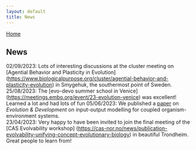 ```yaml
---
layout: default
title: News
---
```


[Home](./)

## News

02/09/2023: Lots of interesting discussions at the cluster meeting on [Agential Behavior and Plasticity in Evolution] (https://www.biologicalpurpose.org/cluster/agential-behavior-and-plasticity-evolution) in Smygehuk, the southermost point of Sweden.   
25/08/2023: The [evo-devo summer school in Venice] (https://meetings.embo.org/event/23-evolution-venice) was excellent! Learned a lot and had lots of fun 
05/06/2023: We published a [paper](https://onlinelibrary.wiley.com/doi/full/10.1111/ede.12449) on *Evolution & Development* on input-output modelling for coupled organism-environment systems.   
23/04/2023: Very happy to have been invited to join the final meeting of the [CAS Evolvability workshop] (https://cas-nor.no/news/publication-evolvability-unifying-concept-evolutionary-biology) in beautiful Trondheim. Great people to learn from!
